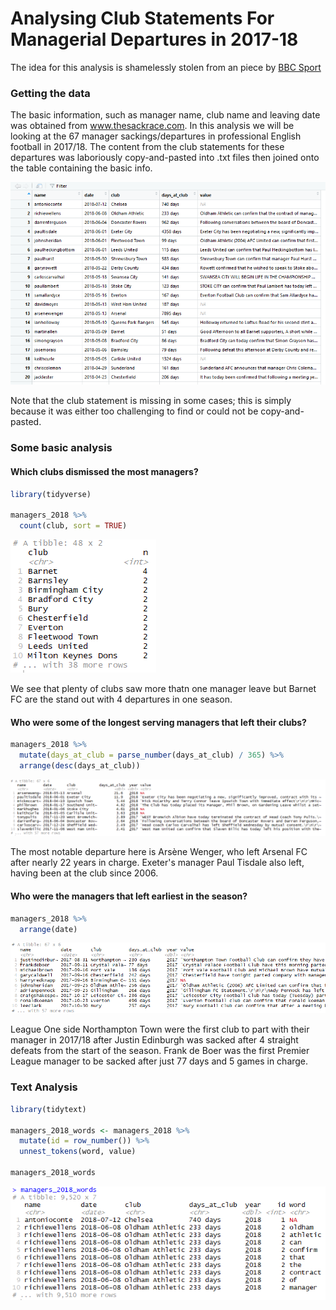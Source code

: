 # Analysing Club Statements For Managerial Departures in 2017-18

The idea for this analysis is shamelessly stolen from an piece by [BBC Sport](https://www.bbc.co.uk/sport/football/46875479)

### Getting the data 

The basic information, such as manager name, club name and leaving date was obtained from www.thesackrace.com. In this analysis we will
be looking at the 67 manager sackings/departures in professional English football in 2017/18. The content from the club statements
for these departures was laboriously copy-and-pasted into .txt files then joined onto the table containing the basic info. 

![](https://github.com/TimHoare/football/blob/master/manager_departures/images/manager_dataframe.png)

Note that the club statement is missing in some cases; this is simply because it was either too challenging to find or could not 
be copy-and-pasted.

### Some basic analysis

#### Which clubs dismissed the most managers?

```r
library(tidyverse)

managers_2018 %>%
  count(club, sort = TRUE)
  ```
![](https://github.com/TimHoare/football/blob/master/manager_departures/images/most_departures.png)

We see that plenty of clubs saw more thatn one manager leave but Barnet FC are the stand out with 4 departures in one season.

#### Who were some of the longest serving managers that left their clubs?

```r
managers_2018 %>%
  mutate(days_at_club = parse_number(days_at_club) / 365) %>%
  arrange(desc(days_at_club))
  ```

![](https://github.com/TimHoare/football/blob/master/manager_departures/images/longest_serving_managers.png)

The most notable departure here is Arsène Wenger, who left Arsenal FC after nearly 22 years in charge. Exeter's manager Paul
Tisdale also left, having been at the club since 2006.

#### Who were the managers that left earliest in the season?

```r
managers_2018 %>%
  arrange(date)
  ```
![](https://github.com/TimHoare/football/blob/master/manager_departures/images/earliest_to_leave.png)

League One side Northampton Town were the first club to part with their manager in 2017/18 after Justin Edinburgh was sacked after
4 straight defeats from the start of the season. Frank de Boer was the first Premier League manager to be sacked after just 77 days 
and 5 games in charge.

### Text Analysis

```r
library(tidytext)

managers_2018_words <- managers_2018 %>%
  mutate(id = row_number()) %>%
  unnest_tokens(word, value)
  
managers_2018_words
  ```
![](https://github.com/TimHoare/football/blob/master/manager_departures/images/managers_2018_words.png)  
  









